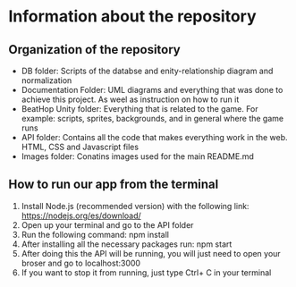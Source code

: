 # Information about the repository

## Organization of the repository

- DB folder: Scripts of the databse and enity-relationship diagram and normalization
- Documentation Folder: UML diagrams and everything that was done to achieve this project. As weel as instruction on how to run it
- BeatHop Unity folder: Everything that is related to the game. For example: scripts, sprites, backgrounds, and in general where the game runs
- API folder: Contains all the code that makes everything work in the web. HTML, CSS and Javascript files
- Images folder: Conatins images used for the main README.md

## How to run our app from the terminal

1. Install Node.js (recommended version) with the following link: https://nodejs.org/es/download/
2. Open up your terminal and go to the API folder
3. Run the following command: npm install
4. After installing all the necessary packages run: npm start
5. After doing this the API will be running, you will just need to open your broser and go to localhost:3000
6. If you want to stop it from running, just type Ctrl+ C in your terminal
